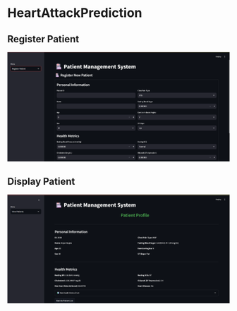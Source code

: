 # HeartAttackPrediction

## Register Patient
![alt text](image.png)

## Display Patient
![alt text](image-1.png)
